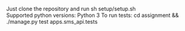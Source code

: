 Just clone the repository and run sh setup/setup.sh  
Supported python versions: Python 3
To run tests: cd assignment && ./manage.py test apps.sms_api.tests
